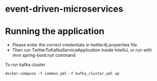 # event-driven-microservices

# Running the application
- Please enter the correct credentials in twitter4j.properties file.
- Then run TwitterToKafkaServiceApplication inside IntelliJ, or run with mvn spring-boot:run command

To run kafka cluster
```
docker-compose -f common.yml -f kafka_cluster.yml up
```

